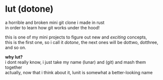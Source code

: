 # lut (dotone)
a horrible and broken mini git clone i made in rust  
in order to learn how git works under the hood!  

this is one of my mini projects to figure out new and *exciting* concepts,  
this is the first one, so i call it *dotone*, the next ones will be dottwo, dotthree, and so on.  

**why lut?**  
i dont really know, i just take my name (lunar) and (git) and mash them together  
actually, now that i think about it, lunit is somewhat a better-looking name  
